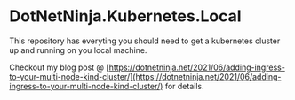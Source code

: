 # DotNetNinja.Kubernetes.Local

This repository has everyting you should need to get a kubernetes cluster up and running on you local machine.

Checkout my blog post @ [https://dotnetninja.net/2021/06/adding-ingress-to-your-multi-node-kind-cluster/](https://dotnetninja.net/2021/06/adding-ingress-to-your-multi-node-kind-cluster/) for details.
